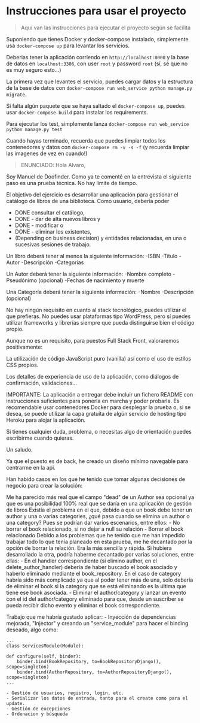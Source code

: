 # Instrucciones para usar el proyecto
> Aquí van las instrucciones para ejecutar el proyecto según se facilita

Suponiendo que tienes Docker y docker-compose instalado, simplemente usa
`docker-compose up` para levantar los servicios.

Deberias tener la aplicación corriendo en `http://localhost:8000`
y la base de datos en `localhost:3306`, con user `root` y password `root` (sí, sé que no es muy seguro esto...)

La primera vez que levantes el servicio, puedes cargar datos y la estructura de la base de datos con `docker-compose run web_service python manage.py migrate`.

Si falta algún paquete que se haya saltado el `docker-compose up`, puedes usar `docker-compose build` para instalar los requirements.

Para ejecutar los test, simplemente lanza `docker-compose run web_service python manage.py test`

Cuando hayas terminado, recuerda que puedes limpiar todos los contenedores y datos con `docker-compose rm -v -s -f` (y recuerda limpiar las imagenes de vez en cuando!)


>ENUNCIADO:
Hola Alvaro,

Soy Manuel de Doofinder. Como ya te comenté en la entrevista el siguiente paso es una prueba técnica. No hay límite de tiempo.

El objetivo del ejercicio es desarrollar una aplicación para gestionar el catálogo de libros de una biblioteca. 
Como usuario, debería poder 

- DONE consultar el catálogo, 
- DONE - dar de alta nuevos libros y 
- DONE - modificar o 
- DONE - eliminar los existentes, 
- (Depending on business decision) y entidades relacionadas, en una o sucesivas sesiones de trabajo.

Un libro deberá tener al menos la siguiente información:
-ISBN
-Título
-Autor
-Descripción
-Categorías

Un Autor deberá tener la siguiente información:
-Nombre completo
-Pseudónimo (opcional)
-Fechas de nacimiento y muerte

Una Categoría deberá tener la siguiente información:
-Nombre
-Descripción (opcional)

No hay ningún requisito en cuanto al stack tecnológico, puedes utilizar el que prefieras. No puedes usar plataformas tipo WordPress, pero sí puedes utilizar frameworks y librerías siempre que pueda distinguirse bien el código propio.

Aunque no es un requisito, para puestos Full Stack Front, valoraremos positivamente:

La utilización de código JavaScript puro (vanilla) así como el uso de estilos CSS propios.

Los detalles de experiencia de uso de la aplicación, como diálogos de confirmación, validaciones…

IMPORTANTE: La aplicación a entregar debe incluir un fichero README con instrucciones suficientes para ponerla en marcha y poder probarla. Es recomendable usar contenedores Docker para desplegar la prueba o, si se desea, se puede utilizar la capa gratuita de algún servicio de hosting tipo Heroku para alojar la aplicación.

Si tienes cualquier duda, problema, o necesitas algo de orientación puedes escribirme cuando quieras.

Un saludo.




Ya que el puesto es de back, he creado un diseño mínimo navegable para centrarme en la api.

Han habido casos en los que he tenido que tomar algunas decisiones de negocio para crear la solución:

Me ha parecido más real que el campo "dead" de un Author sea opcional ya que es una posibilidad 100% real que se daría en una aplicación de gestión de libros
Existía el problema en el que, debido a que un book debe tener un author y una o varias categories, ¿qué pasa cuando se elimina un author o una category? Pues se podrían dar varios escenarios, entre ellos:
    - No borrar el book relacionado, si no dejar a null su relación
    - Borrar el book relacionado 
Debido a los problemas que he tenido que me han impedido trabajar todo lo que tenía planeado en esta prueba, me he decantado por la opción de borrar la relación. Era la más sencilla y rápida.
Si hubiera desarrollado la otra, podría haberme decantado por varias soluciones, entre ellas:
    - En el handler correspondiente (si elimino author, en el delete_author_handler) debería de haber buscado el book asociado y haberlo eliminado mediante el book_repository. En el caso de category habría sido más complicado ya que al poder tener más de una, solo debería de eliminar el book si la category que se está eliminando es la última que tiene ese book asociada.
    - Eliminar el author/category y lanzar un evento con el id del author/category eliminado para que, desde un suscriber se pueda recibir dicho evento y eliminar el book correspondiente.

Trabajo que me habría gustado aplicar:
    - Inyección de dependencias mejorada, "Injector" y creando un "service_module" para hacer el binding deseado, algo como:
    
    ...
    class ServicesModule(Module):

    def configure(self, binder):
        binder.bind(BookRepository, to=BookRepositoryDjango(), scope=singleton)
        binder.bind(AuthorRepository, to=AuthorRepositoryDjango(), scope=singleton)
    ...

    - Gestión de usuarios, registro, login, etc.
    - Serializar los datos de entrada, tanto para el create como para el update.
    - Gestión de excepciones
    - Ordenacion y búsqueda